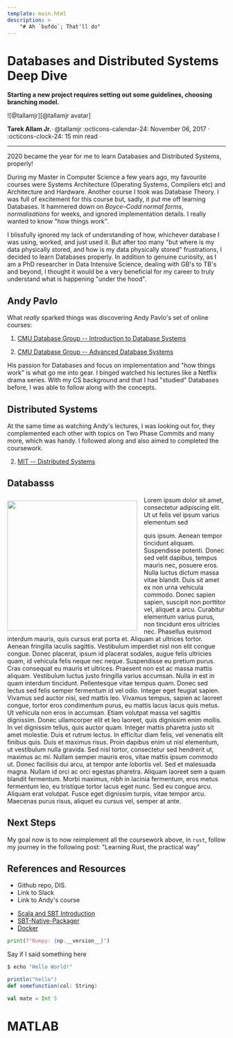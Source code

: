 ```yaml
---
template: main.html
description: >
    "# Ah `bufdo`; That'll do"
---
```


# Databases and Distributed Systems Deep Dive

__Starting a new project requires setting out some guidelines, choosing branching model.__

<aside class="mdx-author" markdown>
![@tallamjr][@tallamjr avatar]

<span>__Tarek Allam Jr.__· @tallamjr</span>
<span>
:octicons-calendar-24: November 06, 2017 ·
:octicons-clock-24: 15 min read ·
</span>
</aside>

  [@tallamjr avatar]: https://avatars.githubusercontent.com/tallamjr

---


2020 became the year for me to learn Databases and Distributed Systems, properly!

During my Master in Computer Science a few years ago, my favourite courses were Systems Architecture
(Operating Systems, Compilers etc) and Architecture and Hardware. Another course I took was Database
Theory. I was full of excitement for this course but, sadly, it put me off learning Databases. It
hammered down on *Boyce–Codd normal forms*, *normalisations* for weeks, and ignored implementation
details. I really wanted to know "how things work".

I blissfully ignored my lack of understanding of how, whichever database I was using, worked, and just
used it. But after too many "but where is my data physically stored, and how is my data physically
stored" frustrations, I decided to learn Databases properly. In addition to genuine curiosity, as I am a PhD
researcher in Data Intensive Science, dealing with GB's to TB's and beyond, I thought it would be a
very beneficial for my career to truly understand what is happening "under the hood".

## Andy Pavlo

What _really_ sparked things was discovering Andy Pavlo's set of online courses:

1. [CMU Database Group -- Introduction to Database Systems](https://www.youtube.com/playlist?list=PLSE8ODhjZXjbohkNBWQs_otTrBTrjyohi)

2. [CMU Database Group -- Advanced Database Systems](https://www.youtube.com/playlist?list=PLSE8ODhjZXjasmrEd2_Yi1deeE360zv5O)

His passion for Databases and focus on implementation and "how things work" is what go me into gear.
I binged watched his lectures like a Netflix drama series. With my CS background and that I
had "studied" Databases before, I was able to follow along with the concepts.

## Distributed Systems

At the same time as watching Andy's lectures, I was looking out for, they complemented each other
with topics on Two Phase Commits and many more, which was handy. I followed along and also aimed to
completed the coursework.

2. [MIT -- Distributed Systems](https://www.youtube.com/playlist?list=PLrw6a1wE39_tb2fErI4-WkMbsvGQk9_UB)


## Databasss

<img src="/blog/img/posts/2020-05-21-DB-DS-Deep-Dive/databasss-book.jpg" class="alignright" height="300" style="float: left;margin: 10px 15px 5px 0px;">

Lorem ipsum dolor sit amet, consectetur adipiscing elit. Ut ut felis vel ipsum varius elementum sed

quis ipsum. Aenean tempor tincidunt aliquam. Suspendisse potenti. Donec sed velit dapibus, tempus
mauris nec, posuere eros. Nulla luctus dictum massa vitae blandit. Duis sit amet ex non urna
vehicula commodo. Donec sapien sapien, suscipit non porttitor vel, aliquet a arcu. Curabitur
elementum varius purus, non tincidunt eros ultricies nec. Phasellus euismod interdum mauris, quis
cursus erat porta et. Aliquam at ultrices tortor. Aenean fringilla iaculis sagittis. Vestibulum
imperdiet nisl non elit congue congue. Donec placerat, ipsum id placerat sodales, augue felis
ultricies quam, id vehicula felis neque nec neque. Suspendisse eu pretium purus. Cras consequat eu
mauris et ultrices.  Praesent non est ac massa mattis aliquam. Vestibulum luctus justo fringilla
varius accumsan. Nulla in est in quam interdum tincidunt. Pellentesque vitae tempus quam. Donec sed
lectus sed felis semper fermentum id vel odio. Integer eget feugiat sapien. Vivamus sed auctor nisi,
sed mattis leo. Vivamus tempus, sapien ac laoreet congue, tortor eros condimentum purus, eu mattis
lacus lacus quis metus. Ut vehicula non eros in accumsan. Etiam volutpat massa vel sagittis
dignissim. Donec ullamcorper elit et leo laoreet, quis dignissim enim mollis. In vel dignissim
tellus, quis auctor quam.  Integer mattis pharetra justo sit amet molestie. Duis et rutrum lectus.
In efficitur diam felis, vel venenatis elit finibus quis. Duis et maximus risus. Proin dapibus enim
ut nisl elementum, ut vestibulum nulla gravida. Sed nisl tortor, consectetur sed hendrerit ut,
maximus ac mi. Nullam semper mauris eros, vitae mattis ipsum commodo ut. Donec facilisis dui arcu,
at tempor ante lobortis vel. Sed et malesuada magna. Nullam id orci ac orci egestas pharetra.
Aliquam laoreet sem a quam blandit fermentum. Morbi maximus, nibh in lacinia fermentum, eros metus
fermentum leo, eu tristique tortor lacus eget nunc. Sed eu congue arcu. Aliquam erat volutpat. Fusce
eget dignissim turpis, vitae tempor arcu. Maecenas purus risus, aliquet eu cursus vel, semper at
ante.

## Next Steps

My goal now is to now reimplement all the coursework above, in `rust`, follow my journey in the
following post: "Learning Rust, the practical way"

## References and Resources

- Github repo, DIS.
- Link to Slack
- Link to Andy's course


<!-- {{< figure src="/blog/img/posts/2016-11-12-Matlab-R-Julia-Notebooks/newprojectlist.png" class="alignright">}} -->

- [Scala and SBT Introduction](#scala)
- [SBT-Native-Packager](#native)
- [Docker](#docker)

```python
print(f"Numpy: {np.__version__}")
```

Say if I said something here

```bash
$ echo "Hello World!"
```

```scala
println("hello")
def somefunction(col: String)

val mate = Int 5
```
# <a name="matlab"></a>MATLAB

